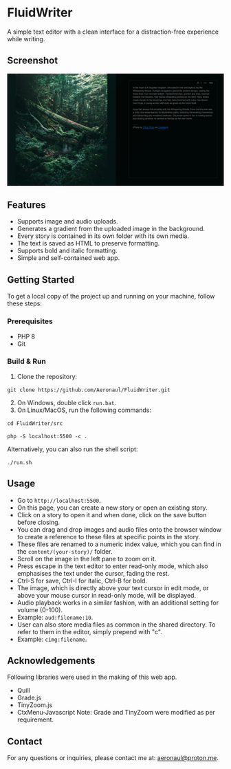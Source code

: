 # FluidWriter
A simple text editor with a clean interface for a distraction-free experience while writing.

## Screenshot
![FluidWriter screenshot](screenshot.png?raw=true)

## Features
- Supports image and audio uploads.
- Generates a gradient from the uploaded image in the background.
- Every story is contained in its own folder with its own media.
- The text is saved as HTML to preserve formatting.
- Supports bold and italic formatting.
- Simple and self-contained web app.

## Getting Started
To get a local copy of the project up and running on your machine, follow these steps:

### Prerequisites
- PHP 8
- Git

### Build & Run
1. Clone the repository:
```
git clone https://github.com/Aeronaul/FluidWriter.git
```
2. On Windows, double click ```run.bat```.
3. On Linux/MacOS, run the following commands:
```
cd FluidWriter/src
```
```
php -S localhost:5500 -c .
```
Alternatively, you can also run the shell script:
```
./run.sh
```

## Usage
- Go to ```http://localhost:5500```.
- On this page, you can create a new story or open an existing story.
- Click on a story to open it and when done, click on the save button before closing.
- You can drag and drop images and audio files onto the browser window to create a reference to these files at specific points in the story.
- These files are renamed to a numeric index value, which you can find in the ```content/(your-story)/``` folder.
- Scroll on the image in the left pane to zoom on it.
- Press escape in the text editor to enter read-only mode, which also emphasises the text under the cursor, fading the rest.
- Ctrl-S for save, Ctrl-I for italic, Ctrl-B for bold.
- The image, which is directly above your text cursor in edit mode, or above your mouse cursor in read-only mode, will be displayed.
- Audio playback works in a similar fashion, with an additional setting for volume (0-100).
- Example: ```aud:filename:10```.
- User can also store media files as common in the shared directory. To refer to them in the editor, simply prepend with "c".
- Example: ```cimg:filename```.

## Acknowledgements
Following libraries were used in the making of this web app.
- Quill
- Grade.js
- TinyZoom.js
- CtxMenu-Javascript
Note: Grade and TinyZoom were modified as per requirement.

## Contact
For any questions or inquiries, please contact me at: aeronaul@proton.me.

